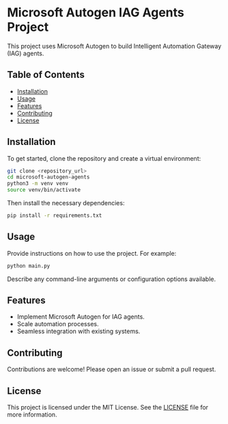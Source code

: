 # Microsoft Autogen IAG Agents Project

This project uses Microsoft Autogen to build Intelligent Automation Gateway (IAG) agents.

## Table of Contents

- [Installation](#installation)
- [Usage](#usage)
- [Features](#features)
- [Contributing](#contributing)
- [License](#license)

## Installation

To get started, clone the repository and create a virtual environment:

```bash
git clone <repository_url>
cd microsoft-autogen-agents
python3 -m venv venv
source venv/bin/activate
```

Then install the necessary dependencies:

```bash
pip install -r requirements.txt
```

## Usage

Provide instructions on how to use the project. For example:

```bash
python main.py
```

Describe any command-line arguments or configuration options available.

## Features

- Implement Microsoft Autogen for IAG agents.
- Scale automation processes.
- Seamless integration with existing systems.

## Contributing

Contributions are welcome! Please open an issue or submit a pull request.

## License

This project is licensed under the MIT License. See the [LICENSE](LICENSE) file for more information.
